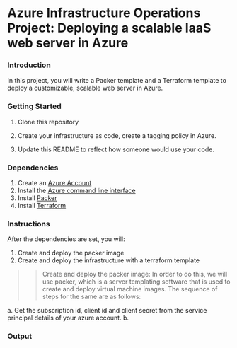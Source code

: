 # Azure Infrastructure Operations Project: Deploying a scalable IaaS web server in Azure

### Introduction
In this project, you will write a Packer template and a Terraform template to deploy a customizable, scalable web server in Azure.

### Getting Started
1. Clone this repository

2. Create your infrastructure as code, create a tagging policy in Azure.

3. Update this README to reflect how someone would use your code.

### Dependencies
1. Create an [Azure Account](https://portal.azure.com) 
2. Install the [Azure command line interface](https://docs.microsoft.com/en-us/cli/azure/install-azure-cli?view=azure-cli-latest)
3. Install [Packer](https://www.packer.io/downloads)
4. Install [Terraform](https://www.terraform.io/downloads.html)

### Instructions
After the dependencies are set, you will:

1. Create and deploy the packer image
2. Create and deploy the infrastructure with a terraform template

>>Create and deploy the packer image:
In order to do this, we will use packer, which is a server templating software that is used to create and deploy virtual machine images. The sequence of steps for the same are as follows:

a. Get the subscription id, client id and client secret from the service principal details of your azure account.
b. 


### Output


